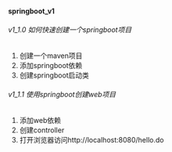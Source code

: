 #### springboot_v1 
###### v1_1.0 如何快速创建一个springboot项目
1. 创建一个maven项目
2. 添加springboot依赖
3. 创建springboot启动类
###### v1_1.1 使用springboot创建web项目
1. 添加web依赖
2. 创建controller
3. 打开浏览器访问http://localhost:8080/hello.do